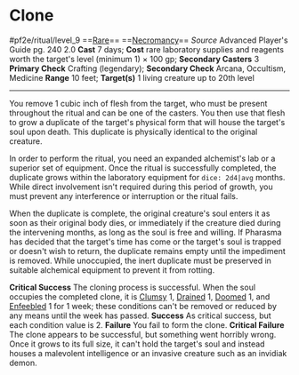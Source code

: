 # Clone
#pf2e/ritual/level_9
==[Rare](Rare.md)== ==[Necromancy](Necromancy.md)==
*Source* Advanced Player's Guide pg. 240 2.0
**Cast** 7 days; **Cost** rare laboratory supplies and reagents worth the target's level (minimum 1) × 100 gp; **Secondary Casters** 3
**Primary Check** Crafting (legendary); **Secondary Check** Arcana, Occultism, Medicine
**Range** 10 feet; **Target(s)** 1 living creature up to 20th level

---
You remove 1 cubic inch of flesh from the target, who must be present throughout the ritual and can be one of the casters. You then use that flesh to grow a duplicate of the target's physical form that will house the target's soul upon death. This duplicate is physically identical to the original creature.

In order to perform the ritual, you need an expanded alchemist's lab or a superior set of equipment. Once the ritual is successfully completed, the duplicate grows within the laboratory equipment for `dice: 2d4|avg` months. While direct involvement isn't required during this period of growth, you must prevent any interference or interruption or the ritual fails.

When the duplicate is complete, the original creature's soul enters it as soon as their original body dies, or immediately if the creature died during the intervening months, as long as the soul is free and willing. If Pharasma has decided that the target's time has come or the target's soul is trapped or doesn't wish to return, the duplicate remains empty until the impediment is removed. While unoccupied, the inert duplicate must be preserved in suitable alchemical equipment to prevent it from rotting.

**Critical Success** The cloning process is successful. When the soul occupies the completed clone, it is [Clumsy](Clumsy.md) 1, [Drained](Drained.md) 1, [Doomed](Doomed.md) 1, and [Enfeebled](Enfeebled.md) 1 for 1 week; these conditions can't be removed or reduced by any means until the week has passed.
**Success** As critical success, but each condition value is 2.
**Failure** You fail to form the clone.
**Critical Failure** The clone appears to be successful, but something went horribly wrong. Once it grows to its full size, it can't hold the target's soul and instead houses a malevolent intelligence or an invasive creature such as an invidiak demon.